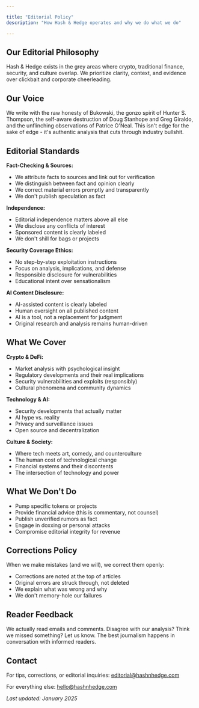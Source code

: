 ```yaml
---

title: "Editorial Policy"
description: "How Hash & Hedge operates and why we do what we do"

---
```


## Our Editorial Philosophy

Hash & Hedge exists in the grey areas where crypto, traditional finance, security, and culture overlap. We prioritize clarity, context, and evidence over clickbait and corporate cheerleading.

## Our Voice

We write with the raw honesty of Bukowski, the gonzo spirit of Hunter S. Thompson, the self-aware destruction of Doug Stanhope and Greg Giraldo, and the unflinching observations of Patrice O'Neal. This isn't edge for the sake of edge - it's authentic analysis that cuts through industry bullshit.

## Editorial Standards

**Fact-Checking & Sources:**
- We attribute facts to sources and link out for verification
- We distinguish between fact and opinion clearly
- We correct material errors promptly and transparently
- We don't publish speculation as fact

**Independence:**
- Editorial independence matters above all else
- We disclose any conflicts of interest
- Sponsored content is clearly labeled
- We don't shill for bags or projects

**Security Coverage Ethics:**
- No step-by-step exploitation instructions
- Focus on analysis, implications, and defense
- Responsible disclosure for vulnerabilities
- Educational intent over sensationalism

**AI Content Disclosure:**
- AI-assisted content is clearly labeled
- Human oversight on all published content
- AI is a tool, not a replacement for judgment
- Original research and analysis remains human-driven

## What We Cover

**Crypto & DeFi:**
- Market analysis with psychological insight
- Regulatory developments and their real implications
- Security vulnerabilities and exploits (responsibly)
- Cultural phenomena and community dynamics

**Technology & AI:**
- Security developments that actually matter
- AI hype vs. reality
- Privacy and surveillance issues
- Open source and decentralization

**Culture & Society:**
- Where tech meets art, comedy, and counterculture
- The human cost of technological change
- Financial systems and their discontents
- The intersection of technology and power

## What We Don't Do

- Pump specific tokens or projects
- Provide financial advice (this is commentary, not counsel)
- Publish unverified rumors as fact
- Engage in doxxing or personal attacks
- Compromise editorial integrity for revenue

## Corrections Policy

When we make mistakes (and we will), we correct them openly:
- Corrections are noted at the top of articles
- Original errors are struck through, not deleted
- We explain what was wrong and why
- We don't memory-hole our failures

## Reader Feedback

We actually read emails and comments. Disagree with our analysis? Think we missed something? Let us know. The best journalism happens in conversation with informed readers.

## Contact

For tips, corrections, or editorial inquiries: editorial@hashnhedge.com

For everything else: hello@hashnhedge.com

*Last updated: January 2025*
